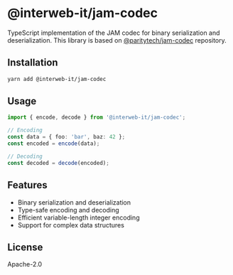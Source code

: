 # @interweb-it/jam-codec

TypeScript implementation of the JAM codec for binary serialization and deserialization.
This library is based on [@paritytech/jam-codec](https://github.com/paritytech/jam-codec) repository.

## Installation

```bash
yarn add @interweb-it/jam-codec
```

## Usage

```typescript
import { encode, decode } from '@interweb-it/jam-codec';

// Encoding
const data = { foo: 'bar', baz: 42 };
const encoded = encode(data);

// Decoding
const decoded = decode(encoded);
```

## Features

- Binary serialization and deserialization
- Type-safe encoding and decoding
- Efficient variable-length integer encoding
- Support for complex data structures

## License

Apache-2.0
